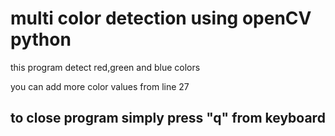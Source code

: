 # multi color detection using openCV python 
<p> this program detect red,green and blue colors </p>
you can add more color values from line 27
<h2> to close program simply press "q" from keyboard </h2>
